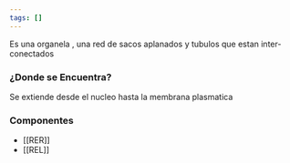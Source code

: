 ```yaml
---
tags: []
---
```


Es una organela , una red de sacos aplanados y tubulos que estan inter-conectados

### ¿Donde se Encuentra?

Se extiende desde el nucleo hasta la membrana plasmatica

### Componentes
- [[RER]]
- [[REL]]